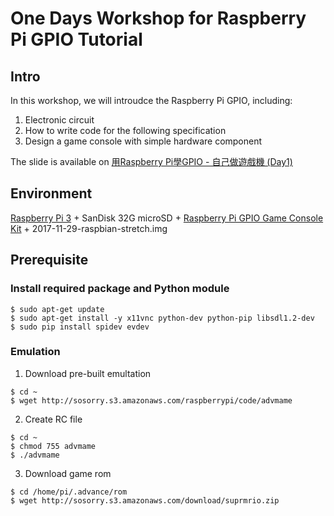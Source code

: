 # One Days Workshop for Raspberry Pi GPIO Tutorial

## Intro
In this workshop, we will introudce the Raspberry Pi GPIO, including:
1. Electronic circuit
2. How to write code for the following specification
3. Design a game console with simple hardware component

The slide is available on [用Raspberry Pi學GPIO - 自己做遊戲機 (Day1)](https://www.slideshare.net/raspberrypi-tw/gpio-gameconsolestarterkit)


## Environment
[Raspberry Pi 3](https://www.raspberrypi.com.tw/10684/55/) + SanDisk 32G microSD  + [Raspberry Pi GPIO Game Console Kit](https://www.raspberrypi.com.tw/2557/gpio-game-console-starter-kit/) + 2017-11-29-raspbian-stretch.img

## Prerequisite
### Install required package and Python module
```shell  
$ sudo apt-get update
$ sudo apt-get install -y x11vnc python-dev python-pip libsdl1.2-dev 
$ sudo pip install spidev evdev
```

### Emulation
1. Download pre-built emultation
```shell  
$ cd ~
$ wget http://sosorry.s3.amazonaws.com/raspberrypi/code/advmame
```

2. Create RC file
```shell  
$ cd ~
$ chmod 755 advmame
$ ./advmame
```

3. Download game rom
```shell  
$ cd /home/pi/.advance/rom
$ wget http://sosorry.s3.amazonaws.com/download/suprmrio.zip
```
